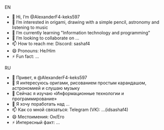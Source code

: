 EN 
- 👋 Hi, I’m @AlexanderF4-keks597
- 👀 I’m interested in origami, drawing with a simple pencil, astronomy and listening to music
- 🌱 I’m currently learning "Information technology and programming"
- 💞️ I’m looking to collaborate on ...
- 📫 How to reach me: Discord: sashaf4
- 😄 Pronouns: He/Him
- ⚡ Fun fact: ...

RU
- 👋 Привет, я @AlexanderF4-keks597
- 👀 Я интересуюсь оригами, рисованием простым карандашом, астрономией и слушаю музыку
- 🌱 Сейчас я изучаю «Информационные технологии и программирование»
- 💞️ Я хочу поработать над ...
- 📫 Как со мной связаться: Telegram (VK): ...(idsashaf4)
- 😄 Местоимения: Он/Его
- ⚡ Интересный факт: ...
